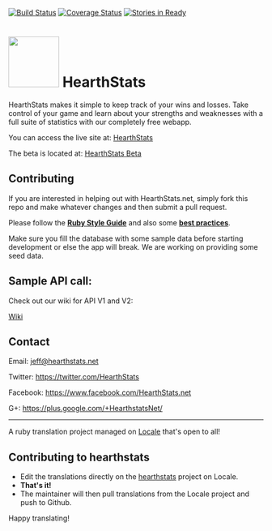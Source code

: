 [![Build Status](https://travis-ci.org/HearthStats/hearthstats.svg?branch=master)](https://travis-ci.org/HearthStats/hearthstats)
[![Coverage Status](https://img.shields.io/coveralls/HearthStats/hearthstats.svg)](https://coveralls.io/r/HearthStats/hearthstats?branch=master)
[![Stories in Ready](https://badge.waffle.io/hearthstats/hearthstats.png?label=ready&title=Ready)](https://waffle.io/hearthstats/hearthstats)
# <a href="http://hearthstats.net/"><img src="http://www.hearthstats.net/assets/hearthstatslogo.png" width="100px"/></a> HearthStats

HearthStats makes it simple to keep track of your wins and losses. Take control of your game and learn about your strengths and weaknesses with a full suite of statistics with our completely free webapp.

You can access the live site at: [HearthStats](http://hearthstats.net)

The beta is located at: [HearthStats Beta](http://beta.hearthstats.net)

## Contributing

If you are interested in helping out with HearthStats.net, simply fork this repo and make whatever changes and then submit a pull request.

Please follow the  [**Ruby Style Guide**](https://github.com/bbatsov/ruby-style-guide) and also some [**best practices**](http://www.sitepoint.com/10-ruby-on-rails-best-practices/).

Make sure you fill the database with some sample data before starting development or else the app will break. We are working on providing some seed data.

## Sample API call:
Check out our wiki for API V1 and V2:

[Wiki](https://github.com/HearthStats/hearthstats/wiki)

Contact
-------

Email: jeff@hearthstats.net

Twitter: https://twitter.com/HearthStats

Facebook: https://www.facebook.com/HearthStats.net

G+: https://plus.google.com/+HearthstatsNet/

---

A ruby translation project managed on [Locale](http://www.localeapp.com/) that's open to all!

## Contributing to hearthstats

- Edit the translations directly on the [hearthstats](http://www.localeapp.com/projects/public?search=hearthstats) project on Locale.
- **That's it!**
- The maintainer will then pull translations from the Locale project and push to Github.

Happy translating!
